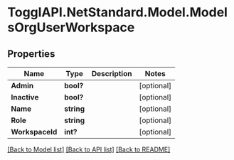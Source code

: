 # TogglAPI.NetStandard.Model.ModelsOrgUserWorkspace
## Properties

Name | Type | Description | Notes
------------ | ------------- | ------------- | -------------
**Admin** | **bool?** |  | [optional] 
**Inactive** | **bool?** |  | [optional] 
**Name** | **string** |  | [optional] 
**Role** | **string** |  | [optional] 
**WorkspaceId** | **int?** |  | [optional] 

[[Back to Model list]](../README.md#documentation-for-models) [[Back to API list]](../README.md#documentation-for-api-endpoints) [[Back to README]](../README.md)

